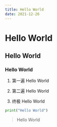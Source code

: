 ```yaml
---
title: Hello World
date: 2021-12-26
---
```


# Hello World
## Hello World
### Hello World

1. 第一遍 Hello World

2. 第二遍 Hello World

3. 终极 Hello World

```python
print("Hello World")
```

> Hello World